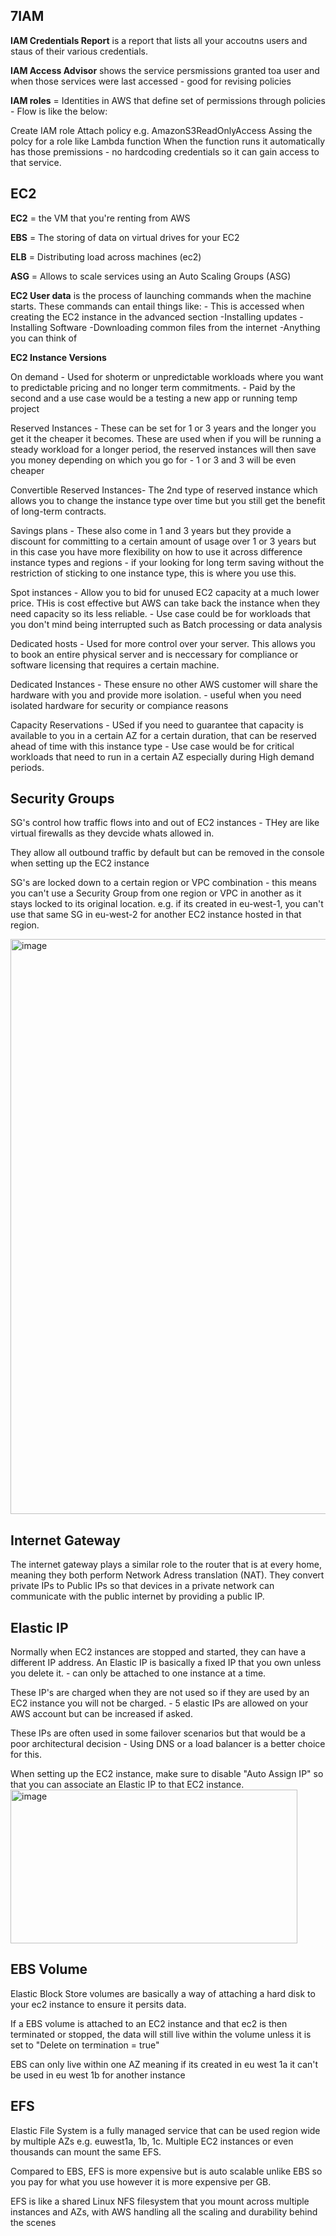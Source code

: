 7IAM
---

**IAM Credentials Report** is a report that lists all your accoutns users and staus of their various credentials.

**IAM Access Advisor** shows the service persmissions granted toa  user and when those services were last accessed - good for revising policies

**IAM roles** = Identities in AWS that define set of permissions through policies - Flow is like the below:

Create IAM role
Attach policy e.g. AmazonS3ReadOnlyAccess 
Assing the polcy for a role like Lambda function
When the function runs it automatically has those premissions - no hardcoding credentials so it can gain access to that service.

EC2
---
**EC2** = the VM that you're renting from AWS

**EBS** = The storing of data on virtual drives for your EC2

**ELB** = Distributing load across machines (ec2)

**ASG** = Allows to scale services using an Auto Scaling Groups (ASG)

**EC2 User data** is the process of launching commands when the machine starts. These commands can entail things like: - This is accessed when creating the EC2 instance in the advanced section
-Installing updates
-Installing Software
-Downloading common files from the internet
-Anything you can think of


**EC2 Instance Versions**

On demand - Used for shoterm or unpredictable workloads where you want to predictable pricing and no longer term commitments. - Paid by the second and a use case would be a testing a new app or running temp project

Reserved Instances - These can be set for 1 or 3 years and the longer you get it the cheaper it becomes. These are used when if you will be running a steady workload for a longer period, the reserved instances will then save you money depending on which you go for - 1 or 3 and 3 will be even cheaper

Convertible Reserved Instances- The 2nd type of reserved instance which allows you to change the instance type over time but you still get the benefit of long-term contracts.

Savings plans - These also come in 1 and 3 years but they provide a discount for committing to a certain amount of usage over 1 or 3 years but in this case you have more flexibility on how to use it across difference instance types and regions - if your looking for long term saving without the restriction of sticking to one instance type, this is where you use this.

Spot instances - Allow you to bid for unused EC2 capacity at a much lower price. THis is cost effective but AWS can take back the instance when they need capacity so its less reliable. - Use case could be for workloads that you don't mind being interrupted such as Batch processing or data analysis

Dedicated hosts - Used for more control over your server. This allows you to book an entire physical server and is neccessary for compliance or software licensing that requires a certain machine.

Dedicated Instances - These ensure no other AWS customer will share the hardware with you and provide more isolation. - useful when you need isolated hardware for security or compiance reasons

Capacity Reservations - USed if you need to guarantee that capacity is available to you in a certain AZ for a certain duration, that can be reserved ahead of time with this instance type - Use case would be for critical workloads that need to run in a certain AZ especially during High demand periods.


Security Groups 
---
SG's control how traffic flows into and out of EC2 instances - THey are like virtual firewalls as they devcide whats allowed in. 

They allow all outbound traffic by default but can be removed in the console when setting up the EC2 instance

SG's are locked down to a certain region or VPC combination - this means you can't use a Security Group from one region or VPC in another as it stays locked to its original location. e.g. if its created in eu-west-1, you can't use that same SG in eu-west-2 for another EC2 instance hosted in that region.

<img width="1805" height="920" alt="image" src="https://github.com/user-attachments/assets/ecb998cb-95cb-4f18-81ab-0e951b48808e" />


Internet Gateway 
---
The internet gateway plays a similar role to the router that is at every home, meaning they both perform Network Adress translation (NAT). They convert private IPs to Public IPs so that devices in a private network can communicate with the public internet by providing a public IP. 


Elastic IP
---

Normally when EC2 instances are stopped and started, they can have a different IP address. An Elastic IP is basically a fixed IP that you own unless you delete it. - can only be attached to one instance at a time.

These IP's are charged when they are not used so if they are used by an EC2 instance you will not be charged. - 5 elastic IPs are allowed on your AWS account but can be increased if asked.

These IPs are often used in some failover scenarios but that would be a poor architectural decision - Using DNS or a load balancer is a better choice for this.

When setting up the EC2 instance, make sure to disable "Auto Assign IP" so that you can associate an Elastic IP to that EC2 instance. 
<img width="459" height="246" alt="image" src="https://github.com/user-attachments/assets/de17c380-a03d-478f-b9bd-55c526e99352" />


EBS Volume
---
Elastic Block Store volumes are basically a way of attaching a hard disk to your ec2 instance to ensure it persits data. 

If a EBS volume is attached to an EC2 instance and that ec2 is then terminated or stopped, the data will still live within the volume unless it is set to "Delete on termination = true"

EBS can only live within one AZ meaning if its created in eu west 1a  it can't be used in eu west 1b for another instance


EFS
---
Elastic File System is a fully managed service that can be used region wide by multiple AZs e.g. euwest1a, 1b, 1c. Multiple EC2 instances or even thousands can mount the same EFS. 

Compared to EBS, EFS is more expensive but is auto scalable unlike EBS so you pay for what you use however it is more expensive per GB.

EFS is like a shared Linux NFS filesystem that you mount across multiple instances and AZs, with AWS handling all the scaling and durability behind the scenes 
 